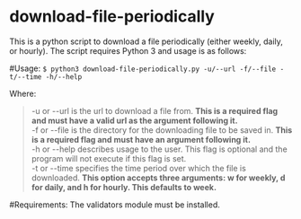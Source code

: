 # download-file-periodically
This is a python script to download a file periodically (either weekly, daily, or hourly).
The script requires Python 3 and usage is as follows:

#Usage:
`$ python3 download-file-periodically.py -u/--url -f/--file -t/--time -h/--help`

Where:  
>-u or --url is the url to download a file from. **This is a required flag and must have a valid url as the argument following it.**  
>-f or --file is the directory for the downloading file to be saved in. **This is a required flag and must have an argument following it.**  
>-h or --help describes usage to the user. This flag is optional and the program will not execute if this flag is set.  
>-t or --time specifies the time period over which the file is downloaded. **This option accepts three arguments: w for weekly, d for daily, and h for hourly. This defaults to week.**  

#Requirements:
The validators module must be installed.
